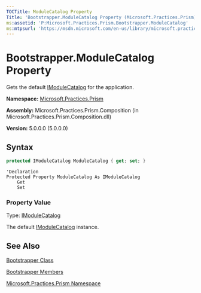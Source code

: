 ```yaml
---
TOCTitle: ModuleCatalog Property
Title: 'Bootstrapper.ModuleCatalog Property (Microsoft.Practices.Prism)'
ms:assetid: 'P:Microsoft.Practices.Prism.Bootstrapper.ModuleCatalog'
ms:mtpsurl: 'https://msdn.microsoft.com/en-us/library/microsoft.practices.prism.bootstrapper.modulecatalog(v=pandp.50)'
---
```


# Bootstrapper.ModuleCatalog Property

Gets the default [IModuleCatalog](https://msdn.microsoft.com/en-us/library/microsoft.practices.prism.modularity.imodulecatalog(v=pandp.50)) for the application.

**Namespace:** [Microsoft.Practices.Prism](https://msdn.microsoft.com/en-us/library/microsoft.practices.prism(v=pandp.50))

**Assembly:** Microsoft.Practices.Prism.Composition (in Microsoft.Practices.Prism.Composition.dll)

**Version:** 5.0.0.0 (5.0.0.0)

## Syntax

```C#
protected IModuleCatalog ModuleCatalog { get; set; }
```

```VB
'Declaration
Protected Property ModuleCatalog As IModuleCatalog
	Get
	Set
```

### Property Value

Type: [IModuleCatalog](https://msdn.microsoft.com/en-us/library/microsoft.practices.prism.modularity.imodulecatalog(v=pandp.50))

The default [IModuleCatalog](https://msdn.microsoft.com/en-us/library/microsoft.practices.prism.modularity.imodulecatalog(v=pandp.50)) instance.

## See Also

[Bootstrapper Class](https://msdn.microsoft.com/en-us/library/microsoft.practices.prism.bootstrapper(v=pandp.50))

[Bootstrapper Members](https://msdn.microsoft.com/en-us/library/microsoft.practices.prism.bootstrapper_members(v=pandp.50))

[Microsoft.Practices.Prism Namespace](https://msdn.microsoft.com/en-us/library/microsoft.practices.prism(v=pandp.50))
